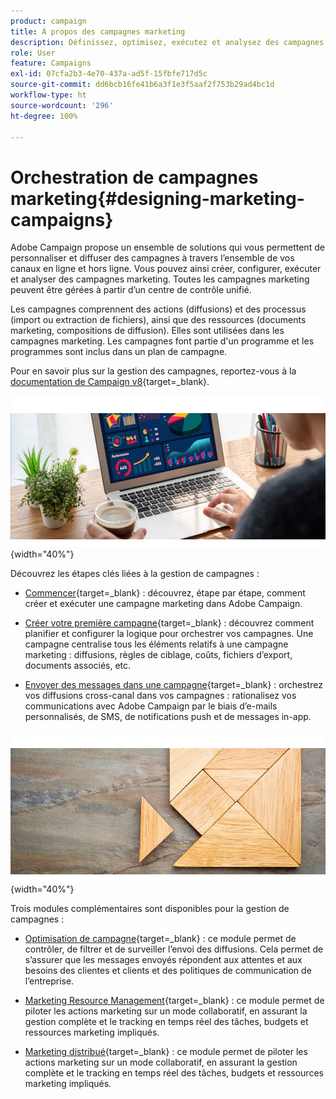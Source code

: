 ```yaml
---
product: campaign
title: À propos des campagnes marketing
description: Définissez, optimisez, exécutez et analysez des campagnes marketing.
role: User
feature: Campaigns
exl-id: 07cfa2b3-4e70-437a-ad5f-15fbfe717d5c
source-git-commit: dd6bcb16fe41b6a3f1e3f5aaf2f753b29ad4bc1d
workflow-type: ht
source-wordcount: '296'
ht-degree: 100%

---
```


# Orchestration de campagnes marketing{#designing-marketing-campaigns}

Adobe Campaign propose un ensemble de solutions qui vous permettent de personnaliser et diffuser des campagnes à travers l’ensemble de vos canaux en ligne et hors ligne. Vous pouvez ainsi créer, configurer, exécuter et analyser des campagnes marketing. Toutes les campagnes marketing peuvent être gérées à partir d’un centre de contrôle unifié.

Les campagnes comprennent des actions (diffusions) et des processus (import ou extraction de fichiers), ainsi que des ressources (documents marketing, compositions de diffusion). Elles sont utilisées dans les campagnes marketing. Les campagnes font partie d&#39;un programme et les programmes sont inclus dans un plan de campagne.

Pour en savoir plus sur la gestion des campagnes, reportez-vous à la [documentation de Campaign v8](https://experienceleague.adobe.com/docs/campaign/campaign-v8/campaigns/campaigns.html?lang=fr){target=_blank}.

![](assets/do-not-localize/campaign.jpg){width="40%"}

Découvrez les étapes clés liées à la gestion de campagnes :

* [Commencer](https://experienceleague.adobe.com/docs/campaign/automation/campaign-orchestration/set-up-campaigns.html?lang=fr){target=_blank} : découvrez, étape par étape, comment créer et exécuter une campagne marketing dans Adobe Campaign.

* [Créer votre première campagne](https://experienceleague.adobe.com/docs/campaign/automation/campaign-orchestration/marketing-campaign-create.html?lang=fr){target=_blank} : découvrez comment planifier et configurer la logique pour orchestrer vos campagnes. Une campagne centralise tous les éléments relatifs à une campagne marketing : diffusions, règles de ciblage, coûts, fichiers d’export, documents associés, etc.

* [Envoyer des messages dans une campagne](https://experienceleague.adobe.com/docs/campaign/automation/campaign-orchestration/marketing-campaign-deliveries.html?lang=fr){target=_blank} : orchestrez vos diffusions cross-canal dans vos campagnes : rationalisez vos communications avec Adobe Campaign par le biais d’e-mails personnalisés, de SMS, de notifications push et de messages in-app.

![](assets/do-not-localize/add-on.jpg){width="40%"}

Trois modules complémentaires sont disponibles pour la gestion de campagnes :

* [Optimisation de campagne](https://experienceleague.adobe.com/docs/campaign/automation/campaign-optimization/campaign-typologies.html?lang=fr){target=_blank} : ce module permet de contrôler, de filtrer et de surveiller l’envoi des diffusions. Cela permet de s’assurer que les messages envoyés répondent aux attentes et aux besoins des clientes et clients et des politiques de communication de l’entreprise.

* [Marketing Resource Management](https://experienceleague.adobe.com/docs/campaign/automation/mrm/about-marketing-resource-management.html?lang=fr){target=_blank} : ce module permet de piloter les actions marketing sur un mode collaboratif, en assurant la gestion complète et le tracking en temps réel des tâches, budgets et ressources marketing impliqués.

* [Marketing distribué](https://experienceleague.adobe.com/docs/campaign/automation/distributed-marketing/about-distributed-marketing.html?lang=fr){target=_blank} : ce module permet de piloter les actions marketing sur un mode collaboratif, en assurant la gestion complète et le tracking en temps réel des tâches, budgets et ressources marketing impliqués.

<!--

Adobe Campaign lets you define, optimize, execute and analyze communications and marketing campaigns. Adobe Campaign acts like a unified order and execution center for marketing strategies. For more on this, refer to [Access campaigns](../../distributed/using/accessing-campaigns.md) and [Create marketing campaigns](../../campaign/using/setting-up-marketing-campaigns.md).

In addition, the **Marketing Resource Management (MRM)** module lets you control marketing actions in a collaborative mode by providing complete management and real-time tracking of the tasks, budgets and marketing resources involved. The Marketing Resource Management lets you optimize and regulate the management of internal and external processes, resources and marketing campaigns, as well as third party relations (agencies, printers, etc.). For more on this, refer to [this section](../../mrm/using/about-marketing-resource-management.md).

>[!NOTE]
>
>For more on the Adobe Campaign core functionalities, refer t [this section](../../platform/using/about-adobe-campaign-classic.md) section.  
>Capabilities related to population targeting, message personalization and message delivery on the various channels are detailed in [this section](../../delivery/using/steps-about-delivery-creation-steps.md).

![](assets/do-not-localize/how-to-video.png) [Discover marketing campaigns keys concepts in video](#video)

## Core concepts {#core-concepts}

The following concepts need to be known in the context of Campaign:

* **Campaign**

  A campaign centralizes all the elements related to a marketing campaign: deliveries, targeting rules, costs, export files, related documents, etc. Each campaign is attached to a program.

  For more on this, refer to [Adding a campaign](../../campaign/using/setting-up-marketing-campaigns.md#adding-a-campaign).

* **Program**

  A program lets you define marketing actions for a calendar period: launch, canvassing, loyalty, etc. Each program contains campaigns linked to a calendar, which provides an overall view.

* **Plan**

  The marketing plan can contain multiple programs. It is linked to a calendar period, has an allocated budget and can also be linked up to documents and objectives.

  For more on this, refer to [Campaign calendar](../../campaign/using/accessing-marketing-campaigns.md#campaign-calendar).

* **Workflow**

  A campaign workflow contains the same activities as for all workflows but is specific to the campaign. It enables you to create and configure deliveries for all available channels.

  For more on this, refer to [this section](../../campaign/using/marketing-campaign-deliveries.md#building-the-main-target-in-a-workflow).

* **Objectives**

  Within the campaign, program or plan, you can state a list of objectives. These are quantified values to be reached. At the end of the campaign, program or plan, the MRM module lets you compare the objectives and results in dedicated reports.

* **Delivery outline**

  A delivery outline is a structured description of a delivery. Every delivery can refer to a delivery outline which contains, for example, the related offers, documents to be attached, or a link to stores. An offer can be referenced in the delivery according to the delivery outline selected.

  For more on this, refer to [this section](../../campaign/using/marketing-campaign-deliveries.md#associating-and-structuring-resources-linked-via-a-delivery-outline).

## Tutorial {#video}

This video presents the key concepts of marketing campaigns.

>[!VIDEO](https://video.tv.adobe.com/v/326571?quality=12&captions=fre_fr)

Additional Campaign Classic how-to videos are available [here](https://experienceleague.adobe.com/docs/campaign-classic-learn/tutorials/overview.html?lang=fr).

-->